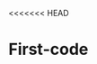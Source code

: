 <<<<<<< HEAD
# First-code
<!-- a =int (input ("rom rom bhaiyo "))
=======
# First-code a =int (input ("rom rom bhaiyo "))
>>>>>>> eff40a1057e273be68cf2ff1dbfc2daa577844e5
for m in range(1,a+1):
    for n in range (a,0,-1):
        if (n>m):
            print( '',end=('   '))
        else:
            print('',end=(' # '))    
    print('')        
# agar mai sirf upar wala bas run karu gaa to inverted triagle print hoga
for m in range(1,a+1):
    for n in range (a,0,-1):
        if (n>m):
            print( '',end=(' # '))
        else:
            print('',end=('  '))    
    print('')    fhjjgjgkgcig 
